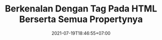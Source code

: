 ---
title: Berkenalan Dengan Tag Pada HTML Berserta Semua Propertynya
date: 2021-07-19T18:46:55+07:00
description: "Pada tutorial ini kalian akan mengenal tag-tag pada HTML beserta property yang dapat digunakan pada tag html tersebut, seperti button, input, select, dll. jadi tunggu apalagi? Let's Code"
keyword: [html, tutorial]
tags: [html]
contentType: list
---